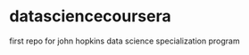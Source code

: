 datasciencecoursera
=================================
first repo for john hopkins data science specialization program

